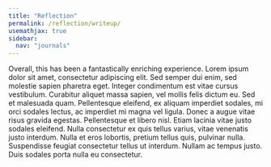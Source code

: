 ```yaml
---
title: "Reflection"
permalink: /reflection/writeup/
usemathjax: true
sidebar:
  nav: "journals"
---
```


Overall, this has been a fantastically enriching experience. Lorem ipsum dolor sit amet, consectetur adipiscing elit. Sed semper dui enim, sed molestie sapien pharetra eget. Integer condimentum est vitae cursus vestibulum. Curabitur aliquet massa sapien, vel mollis felis dictum eu. Sed et malesuada quam. Pellentesque eleifend, ex aliquam imperdiet sodales, mi orci sodales lectus, ac imperdiet mi magna vel ligula. Donec a augue vitae risus gravida egestas. Pellentesque et libero nisl. Etiam lacinia vitae justo sodales eleifend. Nulla consectetur ex quis tellus varius, vitae venenatis justo interdum. Nulla et eros lobortis, pretium tellus quis, pulvinar nulla. Suspendisse feugiat consectetur tellus ut interdum. Nullam ac tempus justo. Duis sodales porta nulla eu consectetur.